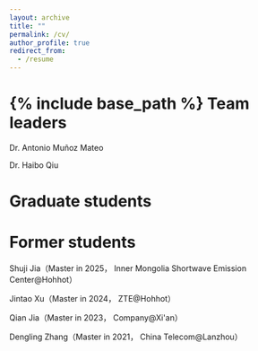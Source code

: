 ```yaml
---
layout: archive
title: ""
permalink: /cv/
author_profile: true
redirect_from:
  - /resume
---
```


{% include base_path %}
Team leaders
======
Dr. Antonio Muñoz Mateo

Dr. Haibo Qiu


Graduate students
======


Former students
======
Shuji Jia（Master in 2025， Inner Mongolia Shortwave Emission Center@Hohhot）

Jintao Xu（Master in 2024， ZTE@Hohhot）

Qian Jia（Master in 2023， Company@Xi'an）

Dengling Zhang（Master in 2021， China Telecom@Lanzhou）

